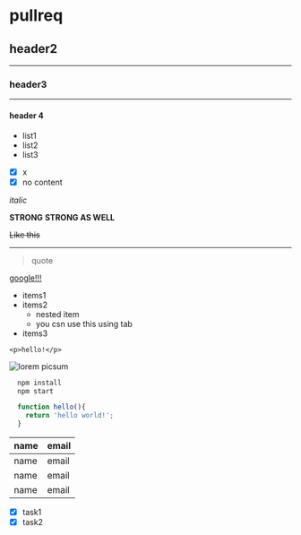 <!-- cpomment -->
# pullreq

## header2
___
### header3
---
#### header 4

* list1
* list2
* list3

- [x] x
- [x] no content

<!-- italic -->

*italic*

<!-- strong -->
**STRONG**
__STRONG AS WELL__

<!-- strikethrough -->
~~Like this~~

<!-- horizontal rule -->
------

<!-- blockquote -->
>quote

<!-- links -->

[google!!!](https://google.com)

<!-- unordered list -->

* items1
* items2 
  * nested item 
  * you csn use this using tab
* items3

<!-- inline code blocks -->

`<p>hello!</p>`

<!-- image -->
![lorem picsum](https://picsum.photos/100/200)

<!-- github markdown -->
```bash
  npm install
  npm start
```

```javascript
  function hello(){
    return 'hello world!';
  }

```

<!-- tables -->
| name | email |
| ---- | ----- |
| name | email |
| name | email |
| name | email |

- [x] task1
- [x] task2